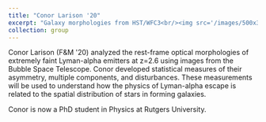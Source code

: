 ```yaml
---
title: "Conor Larison '20"
excerpt: "Galaxy morphologies from HST/WFC3<br/><img src='/images/500x300.png'>"
collection: group
---
```


Conor Larison (F&M '20) analyzed the rest-frame optical morphologies of extremely faint Lyman-alpha emitters at z=2.6 using images from the Bubble Space Telescope. Conor developed statistical measures of their asymmetry, multiple components, and disturbances. These measurements will be used to understand how the physics of Lyman-alpha escape is related to the spatial distribution of stars in forming galaxies. 

Conor is now a PhD student in Physics at Rutgers University. 
